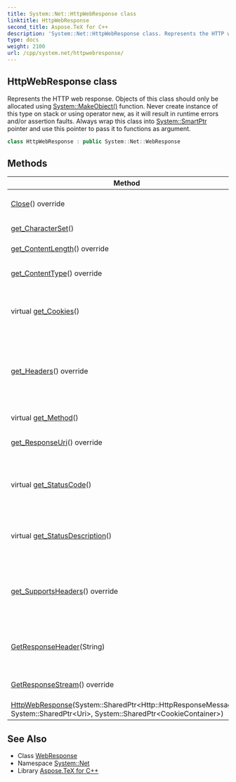 ```yaml
---
title: System::Net::HttpWebResponse class
linktitle: HttpWebResponse
second_title: Aspose.TeX for C++
description: 'System::Net::HttpWebResponse class. Represents the HTTP web response. Objects of this class should only be allocated using System::MakeObject() function. Never create instance of this type on stack or using operator new, as it will result in runtime errors and/or assertion faults. Always wrap this class into System::SmartPtr pointer and use this pointer to pass it to functions as argument in C++.'
type: docs
weight: 2100
url: /cpp/system.net/httpwebresponse/
---
```

## HttpWebResponse class


Represents the HTTP web response. Objects of this class should only be allocated using [System::MakeObject()](../../system/makeobject/) function. Never create instance of this type on stack or using operator new, as it will result in runtime errors and/or assertion faults. Always wrap this class into [System::SmartPtr](../../system/smartptr/) pointer and use this pointer to pass it to functions as argument.

```cpp
class HttpWebResponse : public System::Net::WebResponse
```

## Methods

| Method | Description |
| --- | --- |
| [Close](./close/)() override | Closes the response stream. |
| [get_CharacterSet](./get_characterset/)() | Not implemented. |
| [get_ContentLength](./get_contentlength/)() override | RTTI information. |
| [get_ContentType](./get_contenttype/)() override | Returns the MIME type of the resource. |
| virtual [get_Cookies](./get_cookies/)() | Returns cookies associated with the web response. |
| [get_Headers](./get_headers/)() override | Returns the collection of the headers that are associated with the current response. |
| virtual [get_Method](./get_method/)() | Returns the HTTP method. |
| [get_ResponseUri](./get_responseuri/)() override | Returns the resource's URI. |
| virtual [get_StatusCode](./get_statuscode/)() | Returns the HTTP status code associated with the web response. |
| virtual [get_StatusDescription](./get_statusdescription/)() | Returns the string representation of the status code. |
| [get_SupportsHeaders](./get_supportsheaders/)() override | Returns a value that indicates if the current response supports headers. |
| [GetResponseHeader](./getresponseheader/)(String) | Returns the corresponding value for the specified header name. |
| [GetResponseStream](./getresponsestream/)() override | Returns the response stream. |
| [HttpWebResponse](./httpwebresponse/)(System::SharedPtr\<Http::HttpResponseMessage\>, System::SharedPtr\<Uri\>, System::SharedPtr\<CookieContainer\>) | Constructs a new instance. |
## See Also

* Class [WebResponse](../webresponse/)
* Namespace [System::Net](../)
* Library [Aspose.TeX for C++](../../)
